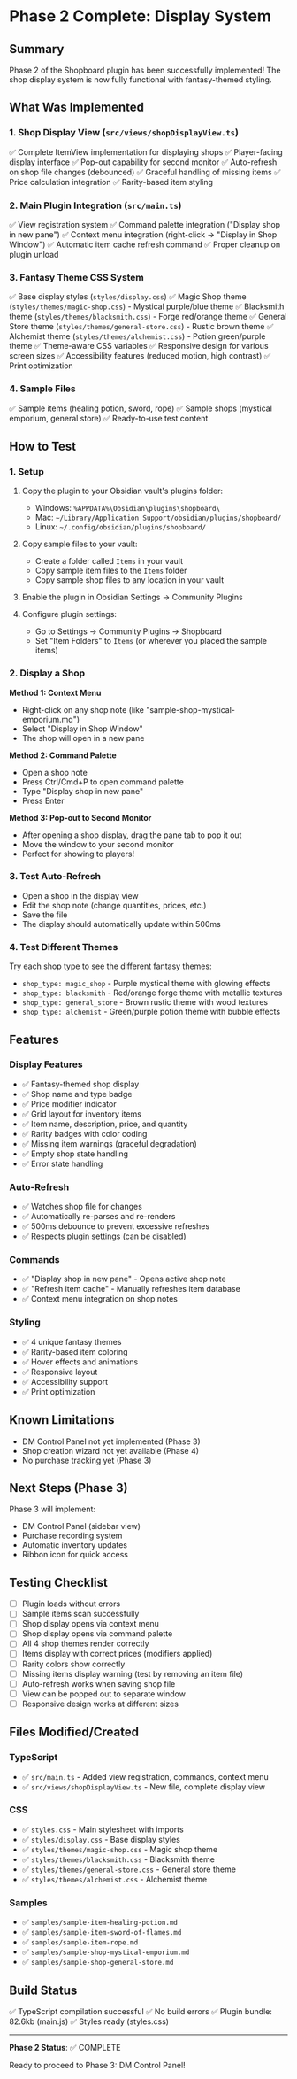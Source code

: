 # Phase 2 Complete: Display System

## Summary
Phase 2 of the Shopboard plugin has been successfully implemented! The shop display system is now fully functional with fantasy-themed styling.

## What Was Implemented

### 1. Shop Display View (`src/views/shopDisplayView.ts`)
✅ Complete ItemView implementation for displaying shops
✅ Player-facing display interface
✅ Pop-out capability for second monitor
✅ Auto-refresh on shop file changes (debounced)
✅ Graceful handling of missing items
✅ Price calculation integration
✅ Rarity-based item styling

### 2. Main Plugin Integration (`src/main.ts`)
✅ View registration system
✅ Command palette integration ("Display shop in new pane")
✅ Context menu integration (right-click → "Display in Shop Window")
✅ Automatic item cache refresh command
✅ Proper cleanup on plugin unload

### 3. Fantasy Theme CSS System
✅ Base display styles (`styles/display.css`)
✅ Magic Shop theme (`styles/themes/magic-shop.css`) - Mystical purple/blue theme
✅ Blacksmith theme (`styles/themes/blacksmith.css`) - Forge red/orange theme
✅ General Store theme (`styles/themes/general-store.css`) - Rustic brown theme
✅ Alchemist theme (`styles/themes/alchemist.css`) - Potion green/purple theme
✅ Theme-aware CSS variables
✅ Responsive design for various screen sizes
✅ Accessibility features (reduced motion, high contrast)
✅ Print optimization

### 4. Sample Files
✅ Sample items (healing potion, sword, rope)
✅ Sample shops (mystical emporium, general store)
✅ Ready-to-use test content

## How to Test

### 1. Setup
1. Copy the plugin to your Obsidian vault's plugins folder:
   - Windows: `%APPDATA%\Obsidian\plugins\shopboard\`
   - Mac: `~/Library/Application Support/obsidian/plugins/shopboard/`
   - Linux: `~/.config/obsidian/plugins/shopboard/`

2. Copy sample files to your vault:
   - Create a folder called `Items` in your vault
   - Copy sample item files to the `Items` folder
   - Copy sample shop files to any location in your vault

3. Enable the plugin in Obsidian Settings → Community Plugins

4. Configure plugin settings:
   - Go to Settings → Community Plugins → Shopboard
   - Set "Item Folders" to `Items` (or wherever you placed the sample items)

### 2. Display a Shop

**Method 1: Context Menu**
- Right-click on any shop note (like "sample-shop-mystical-emporium.md")
- Select "Display in Shop Window"
- The shop will open in a new pane

**Method 2: Command Palette**
- Open a shop note
- Press Ctrl/Cmd+P to open command palette
- Type "Display shop in new pane"
- Press Enter

**Method 3: Pop-out to Second Monitor**
- After opening a shop display, drag the pane tab to pop it out
- Move the window to your second monitor
- Perfect for showing to players!

### 3. Test Auto-Refresh
- Open a shop in the display view
- Edit the shop note (change quantities, prices, etc.)
- Save the file
- The display should automatically update within 500ms

### 4. Test Different Themes
Try each shop type to see the different fantasy themes:
- `shop_type: magic_shop` - Purple mystical theme with glowing effects
- `shop_type: blacksmith` - Red/orange forge theme with metallic textures
- `shop_type: general_store` - Brown rustic theme with wood textures
- `shop_type: alchemist` - Green/purple potion theme with bubble effects

## Features

### Display Features
- ✅ Fantasy-themed shop display
- ✅ Shop name and type badge
- ✅ Price modifier indicator
- ✅ Grid layout for inventory items
- ✅ Item name, description, price, and quantity
- ✅ Rarity badges with color coding
- ✅ Missing item warnings (graceful degradation)
- ✅ Empty shop state handling
- ✅ Error state handling

### Auto-Refresh
- ✅ Watches shop file for changes
- ✅ Automatically re-parses and re-renders
- ✅ 500ms debounce to prevent excessive refreshes
- ✅ Respects plugin settings (can be disabled)

### Commands
- ✅ "Display shop in new pane" - Opens active shop note
- ✅ "Refresh item cache" - Manually refreshes item database
- ✅ Context menu integration on shop notes

### Styling
- ✅ 4 unique fantasy themes
- ✅ Rarity-based item coloring
- ✅ Hover effects and animations
- ✅ Responsive layout
- ✅ Accessibility support
- ✅ Print optimization

## Known Limitations
- DM Control Panel not yet implemented (Phase 3)
- Shop creation wizard not yet available (Phase 4)
- No purchase tracking yet (Phase 3)

## Next Steps (Phase 3)
Phase 3 will implement:
- DM Control Panel (sidebar view)
- Purchase recording system
- Automatic inventory updates
- Ribbon icon for quick access

## Testing Checklist
- [ ] Plugin loads without errors
- [ ] Sample items scan successfully
- [ ] Shop display opens via context menu
- [ ] Shop display opens via command palette
- [ ] All 4 shop themes render correctly
- [ ] Items display with correct prices (modifiers applied)
- [ ] Rarity colors show correctly
- [ ] Missing items display warning (test by removing an item file)
- [ ] Auto-refresh works when saving shop file
- [ ] View can be popped out to separate window
- [ ] Responsive design works at different sizes

## Files Modified/Created

### TypeScript
- ✅ `src/main.ts` - Added view registration, commands, context menu
- ✅ `src/views/shopDisplayView.ts` - New file, complete display view

### CSS
- ✅ `styles.css` - Main stylesheet with imports
- ✅ `styles/display.css` - Base display styles
- ✅ `styles/themes/magic-shop.css` - Magic shop theme
- ✅ `styles/themes/blacksmith.css` - Blacksmith theme
- ✅ `styles/themes/general-store.css` - General store theme
- ✅ `styles/themes/alchemist.css` - Alchemist theme

### Samples
- ✅ `samples/sample-item-healing-potion.md`
- ✅ `samples/sample-item-sword-of-flames.md`
- ✅ `samples/sample-item-rope.md`
- ✅ `samples/sample-shop-mystical-emporium.md`
- ✅ `samples/sample-shop-general-store.md`

## Build Status
✅ TypeScript compilation successful
✅ No build errors
✅ Plugin bundle: 82.6kb (main.js)
✅ Styles ready (styles.css)

---

**Phase 2 Status**: ✅ COMPLETE

Ready to proceed to Phase 3: DM Control Panel!
